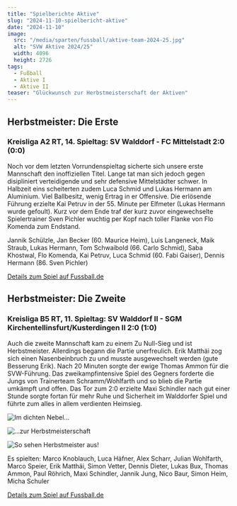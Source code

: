 ```yaml
---
title: "Spielberichte Aktive"
slug: "2024-11-10-spielbericht-aktive"
date: "2024-11-10"
image:
  src: "/media/sparten/fussball/aktive-team-2024-25.jpg"
  alt: "SVW Aktive 2024/25"
  width: 4096
  height: 2726
tags:
  - Fußball
  - Aktive I
  - Aktive II
teaser: "Glückwunsch zur Herbstmeisterschaft der Aktiven"
---
```

## Herbstmeister: Die Erste

### Kreisliga A2 RT, 14. Spieltag: SV Walddorf - FC Mittelstadt 2:0 (0:0)

Noch vor dem letzten Vorrundenspieltag sicherte sich unsere erste Mannschaft den inoffiziellen Titel. Lange tat man sich jedoch gegen disipliniert verteidigende und sehr defensive Mittelstädter schwer. In Halbzeit eins scheiterten zudem Luca Schmid und Lukas Hermann am Aluminium. Viel Ballbesitz, wenig Ertrag in er Offensive. Die erlösende Führung erzielte Kai Petruv in der 55. Minute per Elfmeter (Lukas Hermann wurde gefoult). Kurz vor dem Ende traf der kurz zuvor eingewechselte Spielertrainer Sven Pichler wuchtig per Kopf nach toller Flanke von Flo Komenda zum Endstand.


Jannik Schülzle, Jan Becker (60. Maurice Heim), Luis Langeneck, Maik Straub, Lukas Hermann, Tom Schwaibold (66. Carlo Schmid), Saba Khostwal, Flo Komenda, Kai Petruv, Luca Schmid (60. Fabi Gaiser), Dennis Hermann (86. Sven Pichler)

[Details zum Spiel auf Fussball.de](https://www.fussball.de/spiel/sv-walddorf-fc-mittelstadt/-/spiel/02Q2465AHC000000VS5489B4VVGB4UUN)

## Herbstmeister: Die Zweite

### Kreisliga B5 RT, 11. Spieltag: SV Walddorf II - SGM Kirchentellinsfurt/Kusterdingen II 2:0 (1:0)

Auch die zweite Mannschaft kam zu einem Zu Null-Sieg und ist Herbstmeister. Allerdings begann die Partie unerfreulich. Erik Matthäi zog sich einen Nasenbeinbruch zu und musste ausgewechselt werden (gute Besserung Erik). Nach 20 Minuten sorgte der ewige Thomas Ammon für die SVW-Führung. Das zweikampfintensive Spiel des Gegners forderte die Jungs von Trainerteam Schramm/Wohlfarth und so blieb die Partie umkämpft und offen. Das Tor zum 2:0 erzielte Maxi Schindler nach gut einer Stunde sorgte fortan für mehr Ruhe und Sicherheit im Walddorfer Spiel und führte zum alles in allem verdienten Heimsieg.

![Im dichten Nebel...](/media/2024/2024-11-10-spielbericht-aktive-1.jpg)

![...zur Herbstmeisterschaft](/media/2024/2024-11-10-spielbericht-aktive-2.jpg)

![So sehen Herbstmeister aus!](/media/2024/2024-11-10-spielbericht-aktive-3.jpg)

Es spielten: Marco Knoblauch, Luca Häfner, Alex Scharr, Julian Wohlfarth, Marco Speier, Erik Matthäi, Simon Vetter, Dennis Dieter, Lukas Bux, Thomas Ammon, Paul Röhrich, Maxi Schindler, Jannik Jung, Nico Baur, Simon Heim, Micha Schuler

[Details zum Spiel auf Fussball.de](https://www.fussball.de/spiel/sv-walddorf-ii-sgm-kirchentellinsfurt-kusterdingen-ii/-/spiel/02Q236TTSS000000VS5489B3VVLDQQH4)